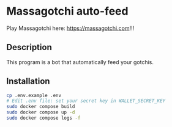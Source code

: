 # Massagotchi auto-feed

Play Massagotchi here: <https://massagotchi.com>!!!

## Description

This program is a bot that automatically feed your gotchis.

## Installation

```bash
cp .env.example .env
# Edit .env file: set your secret key in WALLET_SECRET_KEY
sudo docker compose build
sudo docker compose up -d
sudo docker compose logs -f
```
